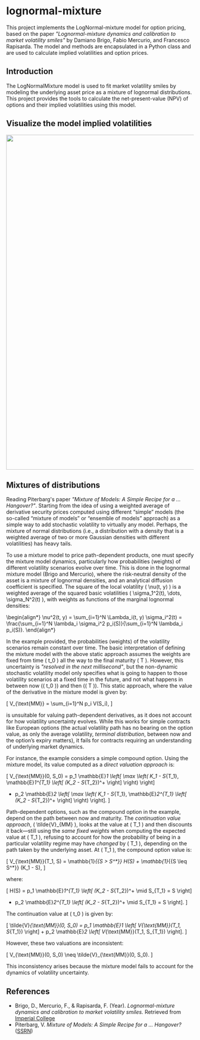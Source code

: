 # lognormal-mixture

This project implements the LogNormal-mixture model for option pricing, based on the paper *"Lognormal-mixture dynamics and calibration to market volatility smiles"* by Damiano Brigo, Fabio Mercurio, and Francesco Rapisarda. The model and methods are encapsulated in a Python class and are used to calculate implied volatilities and option prices.

## Introduction

The LogNormalMixture model is used to fit market volatility smiles by modeling the underlying asset price as a mixture of lognormal distributions. This project provides the tools to calculate the net-present-value (NPV) of options and their implied volatilities using this model.

## Visualize the model implied volatilities

<p align="center">
    <img src="https://i.imgur.com/Vpwt0ru.png" width="900"/>
</p>

## Mixtures of distributions

Reading Piterbarg's paper *"Mixture of Models: A Simple Recipe for a ... Hangover?"*. Starting from the idea of using a weighted average of derivative security prices computed using different “simple” models (the so-called “mixture of models” or “ensemble of models” approach) as a simple way to add stochastic volatility to virtually any model. Perhaps, the mixture of normal distributions (i.e., a distribution with a density that is a weighted average of two or more Gaussian densities with different volatilities) has heavy tails.

To use a mixture model to price path-dependent products, one must specify the mixture model dynamics, particularly how probabilities (weights) of different volatility scenarios evolve over time. This is done in the lognormal mixture model (Brigo and Mercurio), where the risk-neutral density of the asset is a mixture of lognormal densities, and an analytical diffusion coefficient is specified. The square of the local volatility \( \nu(t, y) \) is a weighted average of the squared basic volatilities \( \sigma_1^2(t), \dots, \sigma_N^2(t) \), with weights as functions of the marginal lognormal densities:

\begin{align*}
\nu^2(t, y) = \sum_{i=1}^N \Lambda_i(t, y) \sigma_i^2(t) = \frac{\sum_{i=1}^N \lambda_i \sigma_i^2 p_i(S)}{\sum_{i=1}^N \lambda_i p_i(S)}.
\end{align*}

In the example provided, the probabilities (weights) of the volatility scenarios remain constant over time. The basic interpretation of defining the mixture model with the above static approach assumes the weights are fixed from time \( t_0 \) all the way to the final maturity \( T \). However, this uncertainty is *"resolved in the next millisecond"*, but the non-dynamic stochastic volatility model only specifies what is going to happen to those volatility scenarios at a fixed time in the future, and not what happens in between now (\( t_0 \)) and then (\( T \)). This static approach, where the value of the derivative in the mixture model is given by:

\[
V_{\text{MM}} = \sum_{i=1}^N p_i V(S_i),
\]

is unsuitable for valuing path-dependent derivatives, as it does not account for how volatility uncertainty evolves. While this works for simple contracts like European options (the actual volatility path has no bearing on the option value, as only the average volatility, *terminal distribution*, between now and the option’s expiry matters), it fails for contracts requiring an understanding of underlying market dynamics.

For instance, the example considers a simple compound option. Using the mixture model, its value computed as a *direct valuation approach* is:

\[
V_{\text{MM}}(0, S_0) = p_1 \mathbb{E}_1 \left[ \max \left( K_1 - S_{T_1}, \mathbb{E}_1^{T_1} \left[ (K_2 - S_{T_2})^+ \right] \right) \right] 
+ p_2 \mathbb{E}_2 \left[ \max \left( K_1 - S_{T_1}, \mathbb{E}_2^{T_1} \left[ (K_2 - S_{T_2})^+ \right] \right) \right].
\]

Path-dependent options, such as the compound option in the example, depend on the path between now and maturity. The *continuation value approach*, \( \tilde{V}_{MM} \), looks at the value at \( T_1 \) and then discounts it back—still using the *same fixed weights* when computing the expected value at \( T_1 \), refusing to account for how the probability of being in a particular volatility regime may have *changed* by \( T_1 \), depending on the path taken by the underlying asset. At \( T_1 \), the compound option value is:

\[
V_{\text{MM}}(T_1, S) = \mathbb{1}_{\{S > S^*\}} H(S) + \mathbb{1}_{\{S \leq S^*\}} (K_1 - S),
\]

where:

\[
H(S) = p_1 \mathbb{E}_1^{T_1} \left[ (K_2 - S_{T_2})^+ \mid S_{T_1} = S \right] 
+ p_2 \mathbb{E}_2^{T_1} \left[ (K_2 - S_{T_2})^+ \mid S_{T_1} = S \right].
\]

The continuation value at \( t_0 \) is given by:

\[
\tilde{V}_{\text{MM}}(0, S_0) = p_1 \mathbb{E}_1 \left[ V_{\text{MM}}(T_1, S_{T_1}) \right] + 
p_2 \mathbb{E}_2 \left[ V_{\text{MM}}(T_1, S_{T_1}) \right].
\]

However, these two valuations are inconsistent:

\[
V_{\text{MM}}(0, S_0) \neq \tilde{V}_{\text{MM}}(0, S_0).
\]

This inconsistency arises because the mixture model fails to account for the dynamics of volatility uncertainty.

## References

- Brigo, D., Mercurio, F., & Rapisarda, F. (Year). *Lognormal-mixture dynamics and calibration to market volatility smiles.* Retrieved from [Imperial College](https://www.ma.imperial.ac.uk/~dbrigo/lognsmile.pdf)
- Piterbarg, V. *Mixture of Models: A Simple Recipe for a ... Hangover?* ([SSRN](https://ssrn.com/abstract=393060))
